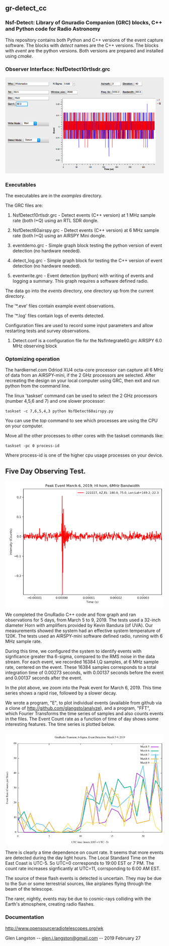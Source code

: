## gr-detect_cc

### Nsf-Detect: Library of Gnuradio Companion (GRC) blocks, C++  and Python code for Radio Astronomy

This repository contains both Python and C++ versions of the event capture software.
The blocks with _detect_ names are the C++ versions.   The blocks with _event_ are the python versions.  Both
versions are prepared and installed using _cmake_.

### Observer Interface: NsfDetect10rtlsdr.grc

![Observer Inteface](/images/NsfDetect10rtlsdr.png)

### Executables

The executables are in the _examples_ directory.

The GRC files are:

1. NsfDetect10rtlsdr.grc - Detect events (C++ version) at 1 MHz sample rate (both I+Q) using an RTL SDR dongle.

1. NsfDetect60airspy.grc - Detect events (C++ version) at 6 MHz sample rate (both I+Q) using an AIRSPY Mini dongle.

1. eventdemo.grc - Simple graph block testing the python version of event detection (no hardware needed).

1. detect_log.grc - Simple graph block for  testing the C++ version of event detection (no hardware needed).

1. eventwrite.grc - Event detection (python) with writing of events and logging a summary.  This graph requires a software defined radio.

The data go into the _events_ directory, one directory up from the current directory.

The '*.eve' files contain example event observations. 

The '*.log' files contain logs of events detected.

Configuration files are used to record some input parameters and allow restarting tests and survey observations.

1.  Detect.conf is a configuration file for the NsfIntegrate60.grc AIRSPY 6.0 MHz observing block

### Optomizing operation
The hardkernel.com Odriod XU4 octa-core processor can capture all 6 MHz of data from an AIRSPY-mini, if the 2 GHz processors are selected.  After recreating the design on your local computer using GRC, then exit and run python from the command line.

The linux 'taskset' command can be used to select the 2 GHz processors (number 4,5,6 and 7) and one slower processor:

`taskset -c 7,6,5,4,3 python NsfDetect60airspy.py`

You can use the _top_ command to see which processes are using the CPU on your computer.

Move all the other processes to other cores with the taskset commands like:

`taskset -pc 0 process-id`

Where process-id is one of the higher cpu usage processes on your device.

## Five Day Observing Test.
![Five Day Survey](/images/PeakEvent19March6.png)

We completed the GnuRadio C++ code and flow graph and ran observations for 5 days, from March 5 to 9, 2019.
The tests used a 32-inch diameter Horn with amplifiers provided by Kevin Bandura (of UVA).   Our measurements showed the system had an effective system temperature of 120K.   The tests used an AIRSPY-mini
software defined radio, running with 6 MHz sample rate.

During this time, we configured the system to identify events with signficance greater tha 6-sigma, compared to the RMS noise in the
data stream.    For each event, we recorded 16384 I,Q samples, at 6 MHz sample rate, centered on the event.
These 16384 samples corresponds to a total integration time of 0.00273 seconds, with 0.00137 seconds before the
event and 0.00137 seconds after the event.

In the plot above, we zoom into the Peak event for March 6, 2019.   This time series shows a rapid rise, followed by a slower decay.

We wrote a program, "E", to plot individual events (available from github via a clone of http://github.com/glangsto/analyze),
and a program, "FFT", which Fourier Transforms the time series of samples and also counts events in the files.
The Event Count rate as a function of time of day shows some interesting features.  The time series is plotted below.

###

![Documentation](/images/EventsDetected6Sigma19March5-9.png)

There is clearly a time dependence on count rate.    It seems that more events are detected during the day light hours.
The Local Standard Time on the East Coast is UTC-5.  So UTC=0 corresponds to 19:00 EST or 7 PM.
The count rate increases signficantly at UTC=11, corrsponding to 6:00 AM EST.

The source of these flash events is detected is uncertain.  They may be due to the Sun or some terrestrial sources, like airplanes flying through the beam of the telescope.

The rarer, nightly, events may be due to cosmic-rays colliding with the Earth's atmosphere, creating radio flashes.



### Documentation

http://www.opensourceradiotelescopes.org/wk



Glen Langston -- glen.i.langston@gmail.com -- 2019 February 27
